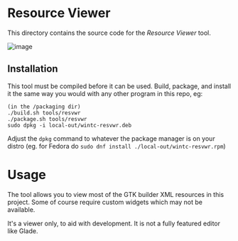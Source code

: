 # Resource Viewer
This directory contains the source code for the *Resource Viewer* tool.

![image](https://github.com/user-attachments/assets/a2c67868-29d2-4f4d-9b47-fa7b6723307f)

## Installation
This tool must be compiled before it can be used. Build, package, and install it the same way you would with any other program in this repo, eg:
```
(in the /packaging dir)
./build.sh tools/resvwr
./package.sh tools/resvwr
sudo dpkg -i local-out/wintc-resvwr.deb
```

Adjust the `dpkg` command to whatever the package manager is on your distro (eg. for Fedora do `sudo dnf install ./local-out/wintc-resvwr.rpm`)

# Usage
The tool allows you to view most of the GTK builder XML resources in this project. Some of course require custom widgets which may not be available.

It's a viewer only, to aid with development. It is not a fully featured editor like Glade.
